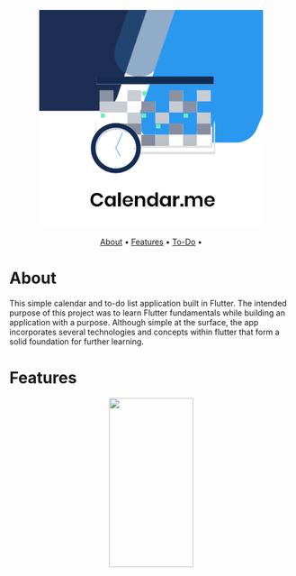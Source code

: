 
<p align='center'>
  <img src='assets/images/Calendar.Me.PNG' alt='Calendar.me Logo'>
</p>
<p align='center'>
  <a href='#About'>About</a>  • 
  <a href='#Features'>Features</a>  • 
  <a href='#About'>To-Do</a>  • 
</p>  

# About
This simple calendar and to-do list application built in Flutter. The intended purpose of this project was to learn Flutter fundamentals while building an application with a purpose. Although simple at the surface, the app incorporates several technologies and concepts within flutter that form a solid foundation for further learning.

# Features
<p align='center'>
<img src='assets/images/calendarme.gif' height='300px' width='150px'>
</p>
